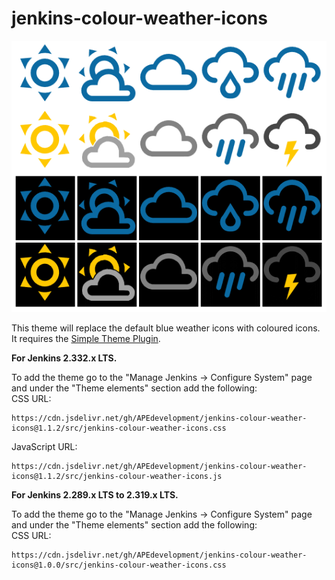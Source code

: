 # jenkins-colour-weather-icons

![Alt text](./images/jenkins-colour-weather-icons.png?raw=true "Jenkins Colour Weather Icons")

This theme will replace the default blue weather icons with coloured icons.  It requires the [Simple Theme Plugin](https://plugins.jenkins.io/simple-theme-plugin/).

**For Jenkins 2.332.x LTS.**

To add the theme go to the "Manage Jenkins -> Configure System" page and under the "Theme elements" section add the following:<br/>
CSS URL:
```text
https://cdn.jsdelivr.net/gh/APEdevelopment/jenkins-colour-weather-icons@1.1.2/src/jenkins-colour-weather-icons.css
```
JavaScript URL:
```text
https://cdn.jsdelivr.net/gh/APEdevelopment/jenkins-colour-weather-icons@1.1.2/src/jenkins-colour-weather-icons.js
```

**For Jenkins 2.289.x LTS to 2.319.x LTS.**

To add the theme go to the "Manage Jenkins -> Configure System" page and under the "Theme elements" section add the following:<br/>
CSS URL:
```text
https://cdn.jsdelivr.net/gh/APEdevelopment/jenkins-colour-weather-icons@1.0.0/src/jenkins-colour-weather-icons.css
```
